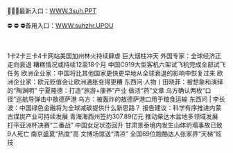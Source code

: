 <p>
	🏉🏉🏉最新入口：<a href="http://www.baidu.com/link?url=6MA2SWnO3Raqke39an_0PUxosM6ZrUGzi1BN9tNnlPW&wd">WWW.3suh.PPT</a> 
	<p>
		⛔
⛔
⛔备用入口：<a href="http://www.baidu.com/link?url=6MA2SWnO3Raqke39an_0PUxosM6ZrUGzi1BN9tNnlPW&wd">WWW.suhzhr.UPOU</a> 
	</p>
	<p>
		<br />
	</p>
	<p>
		1卡2卡三卡4卡网站美国加州林火持续肆虐 巨大烟柱冲天
外国专家：全球经济正走向衰退 糟糕情况或持续12至18个月
中国C919大型客机六架试飞机完成全部试飞任务
欧洲企业家：中国将比其他国家更快更早地从全球衰退的影响中恢复过来
欧洲企业家：欧元贬值会让欧洲通胀变得更糟
东西问·人物丨田晓菲：被想象和演绎的“陶渊明”
宁夏隆德：打造“旅游+康养”产业 做活“药”文章
乌方确认两枚“口径”巡航导弹击中敖德萨港
乌方：被轰炸的敖德萨港口用于粮食运输
东西问 | 李长波：中国绿色金融将为全球减碳提供什么新思路？
报告建议：科学有序推进内蒙古煤炭产业可持续发展
青海海西州签约307.89亿元 推动柴达木盆地多领域发展
打平亚洲杯决赛“二番战” 中国女足状态回升
甘肃景泰境内发生山体坍塌事故已致9人死亡
南京盛夏“热度”高  文博场馆送“清凉”
全国69位跑酷达人张家界“天梯”炫技
	</p>
